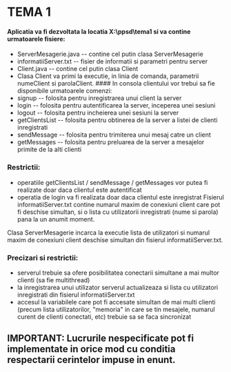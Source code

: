 # TEMA 1
#### Aplicatia va fi dezvoltata la locatia X:\ppsd\tema1 si va contine urmatoarele fisiere:
* ServerMesagerie.java -- contine cel putin clasa ServerMesagerie
* informatiiServer.txt -- fisier de informatii si parametri pentru server
* Client.java -- contine cel putin clasa Client
* Clasa Client va primi la executie, in linia de comanda, parametrii numeClient si parolaClient. #### In consola clientului vor trebui sa fie disponibile urmatoarele comenzi:
* signup -- folosita pentru inregistrarea unui client la server
* login -- folosita pentru autentificarea la server, inceperea unei sesiuni
* logout -- folosita pentru incheierea unei sesiuni la server
* getClientsList -- folosita pentru obtinerea de la server a listei de clienti inregistrati
* sendMessage -- folosita pentru trimiterea unui mesaj catre un client
* getMessages -- folosita pentru preluarea de la server a mesajelor primite de la alti clienti
### Restrictii:

* operatiile getClientsList / sendMessage / getMessages vor putea fi realizate doar daca clientul este autentificat
* operatia de login va fi realizata doar daca clientul este inregistrat
Fisierul informatiiServer.txt contine numarul maxim de conexiuni client care pot fi deschise simultan, si o lista cu utilizatorii inregistrati (nume si parola) pana la un anumit moment.

Clasa ServerMesagerie incarca la executie lista de utilizatori si numarul maxim de conexiuni client deschise simultan din fisierul informatiiServer.txt.

### Precizari si restrictii:

* serverul trebuie sa ofere posibilitatea conectarii simultane a mai multor clienti (sa fie multithread)
* la inregistrarea unui utilizator serverul actualizeaza si lista cu utilizatori inregistrati din fisierul informatiiServer.txt
* accesul la variabilele care pot fi accesate simultan de mai multi clienti (precum lista utilizatorilor, "memoria" in care se tin mesajele, numarul curent de clienti conectati, etc) trebuie sa se faca sincronizat
## IMPORTANT: Lucrurile nespecificate pot fi implementate in orice mod cu conditia respectarii cerintelor impuse in enunt.

